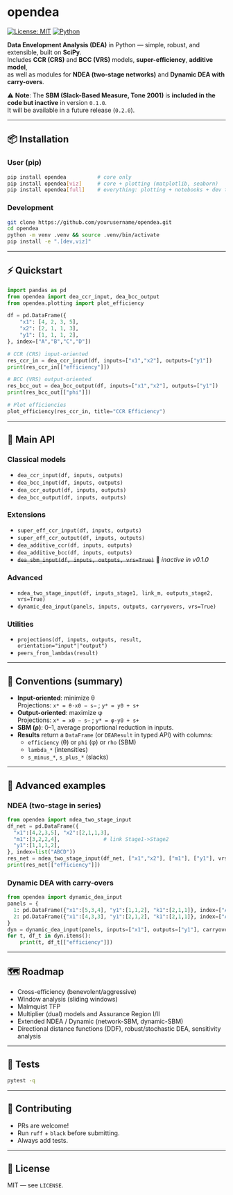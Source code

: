 # opendea

[![License: MIT](https://img.shields.io/badge/License-MIT-blue.svg)](LICENSE)
[![Python](https://img.shields.io/badge/python-3.9%2B-blue)](https://www.python.org/)

**Data Envelopment Analysis (DEA)** in Python — simple, robust, and extensible, built on **SciPy**.  
Includes **CCR (CRS)** and **BCC (VRS)** models, **super-efficiency**, **additive model**,  
as well as modules for **NDEA (two-stage networks)** and **Dynamic DEA with carry-overs**.  

⚠️ **Note**: The **SBM (Slack-Based Measure, Tone 2001)** is **included in the code but inactive** in version `0.1.0`.  
It will be available in a future release (`0.2.0`).

---

## 📦 Installation

### User (pip)
```bash
pip install opendea          # core only
pip install opendea[viz]     # core + plotting (matplotlib, seaborn)
pip install opendea[full]    # everything: plotting + notebooks + dev tools

```

### Development
```bash
git clone https://github.com/yourusername/opendea.git
cd opendea
python -m venv .venv && source .venv/bin/activate
pip install -e ".[dev,viz]"

```

---

## ⚡ Quickstart

```python
import pandas as pd
from opendea import dea_ccr_input, dea_bcc_output
from opendea.plotting import plot_efficiency

df = pd.DataFrame({
    "x1": [4, 2, 3, 5],
    "x2": [2, 1, 1, 3],
    "y1": [1, 1, 1, 2],
}, index=["A","B","C","D"])

# CCR (CRS) input-oriented
res_ccr_in = dea_ccr_input(df, inputs=["x1","x2"], outputs=["y1"])
print(res_ccr_in[["efficiency"]])

# BCC (VRS) output-oriented
res_bcc_out = dea_bcc_output(df, inputs=["x1","x2"], outputs=["y1"])
print(res_bcc_out[["phi"]])

# Plot efficiencies
plot_efficiency(res_ccr_in, title="CCR Efficiency")
```

---

## 🧰 Main API

### Classical models
- `dea_ccr_input(df, inputs, outputs)`
- `dea_bcc_input(df, inputs, outputs)`
- `dea_ccr_output(df, inputs, outputs)`
- `dea_bcc_output(df, inputs, outputs)`

### Extensions
- `super_eff_ccr_input(df, inputs, outputs)`
- `super_eff_ccr_output(df, inputs, outputs)`
- `dea_additive_ccr(df, inputs, outputs)`
- `dea_additive_bcc(df, inputs, outputs)`
- ~~`dea_sbm_input(df, inputs, outputs, vrs=True)`~~ 🚫 *inactive in v0.1.0*

### Advanced
- `ndea_two_stage_input(df, inputs_stage1, link_m, outputs_stage2, vrs=True)`
- `dynamic_dea_input(panels, inputs, outputs, carryovers, vrs=True)`

### Utilities
- `projections(df, inputs, outputs, result, orientation="input"|"output")`
- `peers_from_lambdas(result)`

---

## 🧠 Conventions (summary)

- **Input-oriented**: minimize θ  
  Projections: `x* = θ·x0 − s−` ; `y* = y0 + s+`
- **Output-oriented**: maximize φ  
  Projections: `x* = x0 − s−` ; `y* = φ·y0 + s+`
- **SBM (ρ)**: 0–1, average proportional reduction in inputs.
- **Results** return a `DataFrame` (or `DEAResult` in typed API) with columns:
  - `efficiency` (θ) or `phi` (φ) or `rho` (SBM)  
  - `lambda_*` (intensities)  
  - `s_minus_*`, `s_plus_*` (slacks)

---

## 🔬 Advanced examples

### NDEA (two-stage in series)
```python
from opendea import ndea_two_stage_input
df_net = pd.DataFrame({
  "x1":[4,2,3,5], "x2":[2,1,1,3],
  "m1":[3,2,2,4],              # link Stage1->Stage2
  "y1":[1,1,1,2],
}, index=list("ABCD"))
res_net = ndea_two_stage_input(df_net, ["x1","x2"], ["m1"], ["y1"], vrs=True)
print(res_net[["efficiency"]])
```

### Dynamic DEA with carry-overs
```python
from opendea import dynamic_dea_input
panels = {
  1: pd.DataFrame({"x1":[5,3,4], "y1":[1,1,2], "k1":[2,1,1]}, index=["A","B","C"]),
  2: pd.DataFrame({"x1":[4,3,3], "y1":[2,1,2], "k1":[2,1,1]}, index=["A","B","C"]),
}
dyn = dynamic_dea_input(panels, inputs=["x1"], outputs=["y1"], carryovers=["k1"], vrs=True)
for t, df_t in dyn.items():
    print(t, df_t[["efficiency"]])
```

---

## 🗺️ Roadmap

- Cross-efficiency (benevolent/aggressive)  
- Window analysis (sliding windows)  
- Malmquist TFP  
- Multiplier (dual) models and Assurance Region I/II  
- Extended NDEA / Dynamic (network-SBM, dynamic-SBM)  
- Directional distance functions (DDF), robust/stochastic DEA, sensitivity analysis

---

## 🧪 Tests

```bash
pytest -q
```

---

## 🤝 Contributing

- PRs are welcome!  
- Run `ruff` + `black` before submitting.  
- Always add tests.

---

## 📄 License

MIT — see `LICENSE`.
